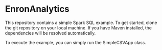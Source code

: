 # EnronAnalytics

This repository contains a simple Spark SQL example. To get started, clone the git repository on your local machine. If you have Maven installed, the dependencies will be resolved automatically.

To execute the example, you can simply run the SimpleCSVApp class.
